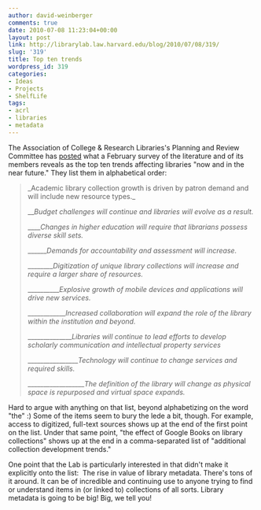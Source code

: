 ```yaml
---
author: david-weinberger
comments: true
date: 2010-07-08 11:23:04+00:00
layout: post
link: http://librarylab.law.harvard.edu/blog/2010/07/08/319/
slug: '319'
title: Top ten trends
wordpress_id: 319
categories:
- Ideas
- Projects
- ShelfLife
tags:
- acrl
- libraries
- metadata
---
```


The Association of College & Research Libraries's Planning and Review Committee has [posted](http://crln.acrl.org/content/71/6/286.short) what a February survey of the literature and of its members reveals as the top ten trends affecting libraries "now and in the near future." They list them in alphabetical order:


<blockquote>_Academic library collection growth is driven by patron demand and will include new resource types._

___Budget challenges will continue and libraries will evolve as a result._

_____Changes in higher education will require that librarians possess diverse skill sets._

_______Demands for accountability and assessment will increase._

_________Digitization of unique library collections will increase and require a larger share of resources._

___________Explosive growth of mobile devices and applications will drive new services._

_____________Increased collaboration will expand the role of the library within the institution and beyond._

_______________Libraries will continue to lead efforts to develop scholarly communication and intellectual property services_

_________________Technology will continue to change services and required skills._

___________________The definition of the library will change as physical space is repurposed and virtual space expands._</blockquote>


Hard to argue with anything on that list, beyond alphabetizing on the word "the" :) Some of the items seem to bury the lede a bit, though. For example, access to digitized, full-text sources shows up at the end of the first point on the list. Under that same point, "the effect of Google Books on library collections" shows up at the end in a comma-separated list of "additional collection development trends."

One point that the Lab is particularly interested in that didn't make it explicitly onto the list:  The rise in value of library metadata. There's tons of it around. It can be of incredible and continuing use to anyone trying to find or understand items in (or linked to) collections of all sorts. Library metadata is going to be big! Big, we tell you!
